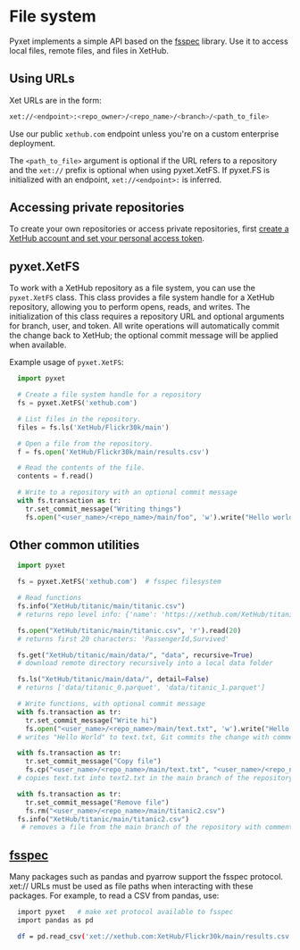 # File system

Pyxet implements a simple API based on the [fsspec](https://filesystem-spec.readthedocs.io/en/latest/)
library. Use it to access local files, remote files, and files in XetHub.

## Using URLs

Xet URLs are in the form:
```sh
xet://<endpoint>:<repo_owner>/<repo_name>/<branch>/<path_to_file>
```

Use our public `xethub.com` endpoint unless you're on a custom enterprise deployment.

The `<path_to_file>` argument is optional if the URL
refers to a repository and the `xet://` prefix is optional when using pyxet.XetFS. If pyxet.FS is initialized with an endpoint, `xet://<endpoint>:` is inferred.

## Accessing private repositories

To create your own repositories or access private repositories, first [create a XetHub account and set your personal access token](quickstart.md).

## pyxet.XetFS

To work with a XetHub repository as a file system, you can use the `pyxet.XetFS` class. This class provides a file
system handle
for a XetHub repository, allowing you to perform opens, reads, and writes. The initialization of
this class
requires a repository URL and optional arguments for branch, user, and token. All write operations will 
automatically commit the change back to XetHub; the optional commit message will be applied when available.

Example usage of `pyxet.XetFS`:

```python
  import pyxet

  # Create a file system handle for a repository
  fs = pyxet.XetFS('xethub.com')

  # List files in the repository.
  files = fs.ls('XetHub/Flickr30k/main')

  # Open a file from the repository.
  f = fs.open('XetHub/Flickr30k/main/results.csv')

  # Read the contents of the file.
  contents = f.read()

  # Write to a repository with an optional commit message
  with fs.transaction as tr:
    tr.set_commit_message("Writing things")
    fs.open("<user_name>/<repo_name>/main/foo", 'w').write("Hello world!")
```

## Other common utilities
```python
  import pyxet

  fs = pyxet.XetFS('xethub.com')  # fsspec filesystem

  # Read functions
  fs.info("XetHub/titanic/main/titanic.csv")
  # returns repo level info: {'name': 'https://xethub.com/XetHub/titanic/titanic.csv', 'size': 61194, 'type': 'file'}

  fs.open("XetHub/titanic/main/titanic.csv", 'r').read(20)
  # returns first 20 characters: 'PassengerId,Survived'

  fs.get("XetHub/titanic/main/data/", "data", recursive=True)
  # download remote directory recursively into a local data folder

  fs.ls("XetHub/titanic/main/data/", detail=False)
  # returns ['data/titanic_0.parquet', 'data/titanic_1.parquet']

  # Write functions, with optional commit message
  with fs.transaction as tr:
    tr.set_commit_message("Write hi")
    fs.open("<user_name>/<repo_name>/main/text.txt", 'w').write("Hello world!")
  # writes "Hello World" to text.txt, Git commits the change with comment "Write hi" in the main branch of the repository

  with fs.transaction as tr:
    tr.set_commit_message("Copy file")
    fs.cp("<user_name>/<repo_name>/main/text.txt", "<user_name>/<repo_name>/main/text2.txt")
  # copies text.txt into text2.txt in the main branch of the repository, commits the change with "Copy file"

  with fs.transaction as tr:
    tr.set_commit_message("Remove file")
    fs.rm("<user_name>/<repo_name>/main/titanic2.csv")
  fs.info("XetHub/titanic/main/titanic2.csv") 
   # removes a file from the main branch of the repository with comment "Remove file"
```

## [fsspec](https://filesystem-spec.readthedocs.io/en/latest/usage.html)

Many packages such as pandas and pyarrow support the fsspec protocol.
xet:// URLs must be used as file paths when interacting with these packages. For example, to read a CSV from pandas, use:

```sh
  import pyxet   # make xet protocol available to fsspec
  import pandas as pd

  df = pd.read_csv('xet://xethub.com:XetHub/Flickr30k/main/results.csv')
```

